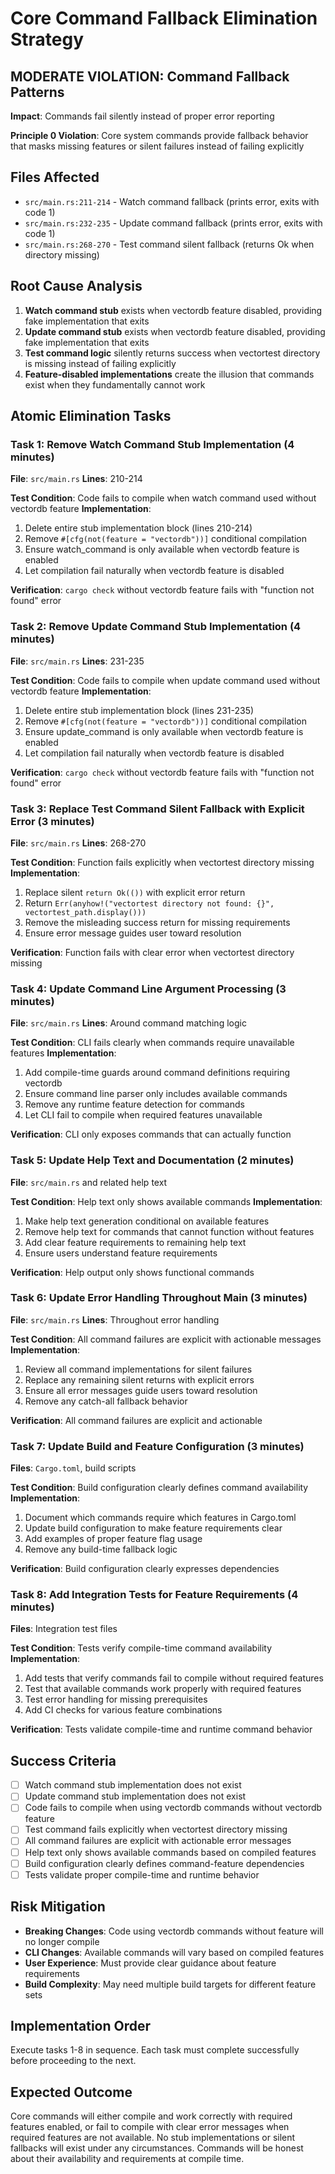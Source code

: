 # Core Command Fallback Elimination Strategy

## MODERATE VIOLATION: Command Fallback Patterns  
**Impact**: Commands fail silently instead of proper error reporting

**Principle 0 Violation**: Core system commands provide fallback behavior that masks missing features or silent failures instead of failing explicitly

## Files Affected
- `src/main.rs:211-214` - Watch command fallback (prints error, exits with code 1)
- `src/main.rs:232-235` - Update command fallback (prints error, exits with code 1)  
- `src/main.rs:268-270` - Test command silent fallback (returns Ok when directory missing)

## Root Cause Analysis
1. **Watch command stub** exists when vectordb feature disabled, providing fake implementation that exits
2. **Update command stub** exists when vectordb feature disabled, providing fake implementation that exits
3. **Test command logic** silently returns success when vectortest directory is missing instead of failing explicitly
4. **Feature-disabled implementations** create the illusion that commands exist when they fundamentally cannot work

## Atomic Elimination Tasks

### Task 1: Remove Watch Command Stub Implementation (4 minutes)
**File**: `src/main.rs`
**Lines**: 210-214

**Test Condition**: Code fails to compile when watch command used without vectordb feature
**Implementation**:
1. Delete entire stub implementation block (lines 210-214)
2. Remove `#[cfg(not(feature = "vectordb"))]` conditional compilation
3. Ensure watch_command is only available when vectordb feature is enabled
4. Let compilation fail naturally when vectordb feature is disabled

**Verification**: `cargo check` without vectordb feature fails with "function not found" error

### Task 2: Remove Update Command Stub Implementation (4 minutes)
**File**: `src/main.rs`
**Lines**: 231-235

**Test Condition**: Code fails to compile when update command used without vectordb feature
**Implementation**:
1. Delete entire stub implementation block (lines 231-235)
2. Remove `#[cfg(not(feature = "vectordb"))]` conditional compilation
3. Ensure update_command is only available when vectordb feature is enabled
4. Let compilation fail naturally when vectordb feature is disabled

**Verification**: `cargo check` without vectordb feature fails with "function not found" error

### Task 3: Replace Test Command Silent Fallback with Explicit Error (3 minutes)
**File**: `src/main.rs`
**Lines**: 268-270

**Test Condition**: Function fails explicitly when vectortest directory missing
**Implementation**:
1. Replace silent `return Ok(())` with explicit error return
2. Return `Err(anyhow!("vectortest directory not found: {}", vectortest_path.display()))`
3. Remove the misleading success return for missing requirements
4. Ensure error message guides user toward resolution

**Verification**: Function fails with clear error when vectortest directory missing

### Task 4: Update Command Line Argument Processing (3 minutes)  
**File**: `src/main.rs`
**Lines**: Around command matching logic

**Test Condition**: CLI fails clearly when commands require unavailable features
**Implementation**:
1. Add compile-time guards around command definitions requiring vectordb
2. Ensure command line parser only includes available commands
3. Remove any runtime feature detection for commands
4. Let CLI fail to compile when required features unavailable

**Verification**: CLI only exposes commands that can actually function

### Task 5: Update Help Text and Documentation (2 minutes)
**File**: `src/main.rs` and related help text

**Test Condition**: Help text only shows available commands
**Implementation**:
1. Make help text generation conditional on available features
2. Remove help text for commands that cannot function without features
3. Add clear feature requirements to remaining help text
4. Ensure users understand feature requirements

**Verification**: Help output only shows functional commands

### Task 6: Update Error Handling Throughout Main (3 minutes)
**File**: `src/main.rs`
**Lines**: Throughout error handling

**Test Condition**: All command failures are explicit with actionable messages
**Implementation**:
1. Review all command implementations for silent failures
2. Replace any remaining silent returns with explicit errors
3. Ensure all error messages guide users toward resolution
4. Remove any catch-all fallback behavior

**Verification**: All command failures are explicit and actionable

### Task 7: Update Build and Feature Configuration (3 minutes)
**Files**: `Cargo.toml`, build scripts

**Test Condition**: Build configuration clearly defines command availability
**Implementation**:
1. Document which commands require which features in Cargo.toml
2. Update build configuration to make feature requirements clear
3. Add examples of proper feature flag usage
4. Remove any build-time fallback logic

**Verification**: Build configuration clearly expresses dependencies

### Task 8: Add Integration Tests for Feature Requirements (4 minutes)
**Files**: Integration test files

**Test Condition**: Tests verify compile-time command availability
**Implementation**:
1. Add tests that verify commands fail to compile without required features
2. Test that available commands work properly with required features
3. Test error handling for missing prerequisites 
4. Add CI checks for various feature combinations

**Verification**: Tests validate compile-time and runtime command behavior

## Success Criteria
- [ ] Watch command stub implementation does not exist
- [ ] Update command stub implementation does not exist
- [ ] Code fails to compile when using vectordb commands without vectordb feature
- [ ] Test command fails explicitly when vectortest directory missing
- [ ] All command failures are explicit with actionable error messages
- [ ] Help text only shows available commands based on compiled features
- [ ] Build configuration clearly defines command-feature dependencies
- [ ] Tests validate proper compile-time and runtime behavior

## Risk Mitigation
- **Breaking Changes**: Code using vectordb commands without feature will no longer compile
- **CLI Changes**: Available commands will vary based on compiled features
- **User Experience**: Must provide clear guidance about feature requirements
- **Build Complexity**: May need multiple build targets for different feature sets

## Implementation Order
Execute tasks 1-8 in sequence. Each task must complete successfully before proceeding to the next.

## Expected Outcome
Core commands will either compile and work correctly with required features enabled, or fail to compile with clear error messages when required features are not available. No stub implementations or silent fallbacks will exist under any circumstances. Commands will be honest about their availability and requirements at compile time.